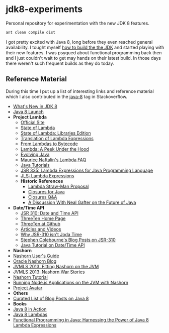 jdk8-experiments
================

Personal repository for experimentation with the new JDK 8 features.

```bash
ant clean compile dist
```

I got pretty excited with Java 8, long before they even reached general availability. 
I tought myself [how to build the the JDK](https://stackoverflow.com/a/12975452/697630) 
and started playing with their new features. I was psyqued about functional programming
back then and I just couldn't wait to get may hands on their latest build. In those days
there weren't such frequent builds as they do today.

Reference Material
-----------------

During this time I put up a list of interesting links and reference material which I also contributed in the [java-8](https://stackoverflow.com/edit-tag-wiki/69385) tag in Stackoverflow.

 * [What's New in JDK 8](http://www.oracle.com/technetwork/java/javase/8-whats-new-2157071.html)
 * [Java 8 Launch](http://www.oracle.com/events/us/en/java8/index.html)
 * **Project Lambda**
   * [Official Site](http://openjdk.java.net/projects/lambda/)
   * [State of Lambda](http://cr.openjdk.java.net/~briangoetz/lambda/lambda-state-final.html)
   * [State of Lambda: Libraries Edition](http://cr.openjdk.java.net/~briangoetz/lambda/lambda-libraries-final.html)
   * [Translation of Lambda Expressions](http://cr.openjdk.java.net/~briangoetz/lambda/lambda-translation.html)
   * [From Lambdas to Bytecode](http://medianetwork.oracle.com/video/player/1113272510001)
   * [Lambda: A Peek Under the Hood](http://www.infoq.com/presentations/lambda-invokedynamic?utm_campaign=infoq_content&utm_source=infoq&utm_medium=feed&utm_term=global)
   * [Evolving Java](http://www.infoq.com/presentations/java8-evolution?utm_campaign=infoq_content&utm_source=infoq&utm_medium=feed&utm_term=global)
   * [Maurice Naftalin's Lambda FAQ](http://www.lambdafaq.org/)
   * [Java Tutorials](http://docs.oracle.com/javase/8/docs/technotes/guides/language/enhancements.html#javase8)
   * [JSR 335: Lambda Expressions for Java Programming Language](https://jcp.org/aboutJava/communityprocess/edr/jsr335/index3.html)
   * [JLS: Lambda Expressions](http://docs.oracle.com/javase/specs/jls/se8/html/jls-15.html#jls-15.27)
   * **Historic References**
      * [Lambda Straw-Man Proposal](http://cr.openjdk.java.net/~mr/lambda/straw-man/)
      * [Closures for Java](https://blogs.oracle.com/mr/entry/closures)
      * [Closures Q&A](http://mreinhold.org/blog/closures-qa)
      * [A Discussion With Neal Gafter on the Future of Java](http://www.infoq.com/articles/neal-gafter-on-java)
 * **Date/Time API**
   * [JSR 310: Date and Time API](https://jcp.org/en/jsr/detail?id=310)
   * [ThreeTen Home Page](http://www.threeten.org/index.html)
   * [ThreeTen at Github](https://github.com/ThreeTen/threeten)
   * [Articles and Videos](http://www.threeten.org/links.html)
   * [Why JSR-310 isn't Joda Time](http://blog.joda.org/2009/11/why-jsr-310-isn-joda-time_4941.html)
   * [Stephen Colebourne's Blog Posts on JSR-310](http://blog.joda.org/search/label/jsr310)
   * [Java Tutorial on Date/Time API](http://docs.oracle.com/javase/tutorial/datetime/index.html)
 * **Nashorn**
  * [Nashorn User's Guide](http://docs.oracle.com/javase/8/docs/technotes/guides/scripting/nashorn/)
  * [Oracle Nashorn Blog](https://blogs.oracle.com/nashorn/)
  * [JVMLS 2013: Fitting Nashorn on the JVM](http://medianetwork.oracle.com/video/player/2623645004001)
  * [JVMLS 2013: Nashorn War Stories](http://medianetwork.oracle.com/video/player/2630340183001)
  * [Nashorn Tutorial](http://winterbe.com/posts/2014/04/05/java8-nashorn-tutorial/)
  * [Running Node.js Applications on the JVM with Nashorn](http://blog.jonasbandi.net/2014/03/running-nodejs-applications-on-jvm-with.html)
  * [Project Avatar](https://avatar.java.net/index.html)
 * **Others**
  * [Curated List of Blog Posts on Java 8](http://www.baeldung.com/java8)
 * **Books**
  * [Java 8 in Action](http://www.manning.com/urma/)
  * [Java 8 Lambdas](http://shop.oreilly.com/product/0636920030713.do)
  * [Functional Programming in Java: Harnessing the Power of Java 8 Lambda Expressions](https://pragprog.com/book/vsjava8/functional-programming-in-java)


